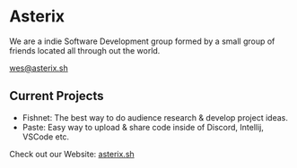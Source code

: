 # Asterix
We are a indie Software Development group formed by a small group of friends located all through out the world.

<wes@asterix.sh>

## Current Projects
- Fishnet: The best way to do audience research & develop project ideas.
- Paste: Easy way to upload & share code inside of Discord, Intellij, VSCode etc.


Check out our Website: [asterix.sh](https://asterix.sh/)

